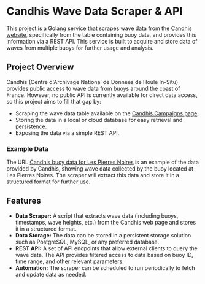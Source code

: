 # Candhis Wave Data Scraper & API

This project is a Golang service that scrapes wave data from the [Candhis website](https://candhis.cerema.fr/), specifically from the table containing buoy data, and provides this information via a REST API. This service is built to acquire and store data of waves from multiple buoys for further usage and analysis.

## Project Overview

Candhis (Centre d'Archivage National de Données de Houle In-Situ) provides public access to wave data from buoys around the coast of France. However, no public API is currently available for direct data access, so this project aims to fill that gap by:

- Scraping the wave data table available on the [Candhis Campaigns page](https://candhis.cerema.fr/_public_/campagne.php).
- Storing the data in a local or cloud database for easy retrieval and persistence.
- Exposing the data via a simple REST API.

### Example Data

The URL [Candhis buoy data for Les Pierres Noires](https://candhis.cerema.fr/_public_/campagne.php?Y2FtcD0wMjkxMQ==) is an example of the data provided by Candhis, showing wave data collected by the buoy located at Les Pierres Noires. The scraper will extract this data and store it in a structured format for further use.

## Features

- **Data Scraper:** A script that extracts wave data (including buoys, timestamps, wave heights, etc.) from the Candhis web page and stores it in a structured format.
- **Data Storage:** The data can be stored in a persistent storage solution such as PostgreSQL, MySQL, or any preferred database.
- **REST API:** A set of API endpoints that allow external clients to query the wave data. The API provides filtered access to data based on buoy ID, time range, and other relevant parameters.
- **Automation:** The scraper can be scheduled to run periodically to fetch and update data as needed.